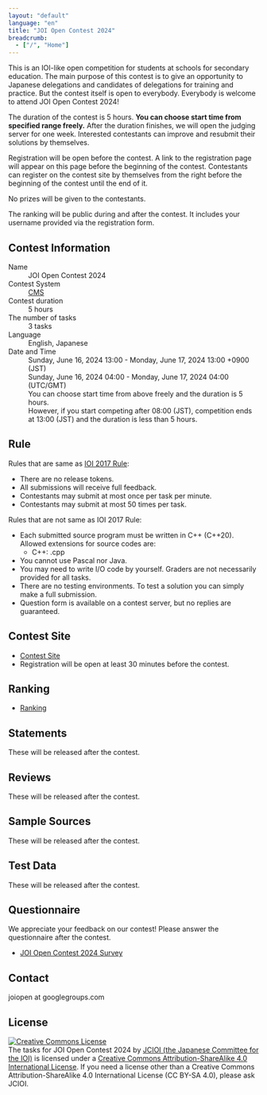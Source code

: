 ```yaml
---
layout: "default"
language: "en"
title: "JOI Open Contest 2024"
breadcrumb:
  - ["/", "Home"]
---
```


This is an IOI-like open competition for students at schools
for secondary education.
The main purpose of this contest is to give an opportunity to
Japanese delegations and candidates of delegations for training
and practice. But the contest itself is open to everybody.
Everybody is welcome to attend JOI Open Contest 2024!

The duration of the contest is 5 hours.
**You can choose start time from specified range freely.**
After the duration finishes, we will open the judging server
for one week. Interested contestants can improve and resubmit
their solutions by themselves.

Registration will be open before the contest.
A link to the registration page will appear on this page
before the beginning of the contest.
Contestants can register on the contest site by themselves from
the right before the beginning of the contest until the end of it.

No prizes will be given to the contestants.

The ranking will be public during and after the contest.
It includes your username provided via the registration form.

## Contest Information

<dl>
  <dt>Name</dt>
  <dd>JOI Open Contest 2024</dd>

  <dt>Contest System</dt>
  <dd>
  <a href="https://github.com/cms-dev/cms/">CMS</a>
  </dd>

  <dt>Contest duration</dt>
  <dd>5 hours</dd>

  <dt>The number of tasks</dt>
  <dd>3 tasks</dd>

  <dt>Language</dt>
  <dd>English, Japanese</dd>

  <dt>Date and Time</dt>
  <dd>Sunday, June 16, 2024 13:00 - Monday, June 17, 2024 13:00 +0900 (JST)</dd>
  <dd>Sunday, June 16, 2024 04:00 - Monday, June 17, 2024 04:00 (UTC/GMT)</dd>

  <dd>You can choose start time from above freely and the duration is 5 hours.</dd>
  <dd>However, if you start competing after 08:00 (JST), competition ends at 13:00 (JST) and the duration is less than 5 hours.</dd>
</dl>

## Rule

Rules that are same as
[IOI 2017 Rule](http://ioi2017.org/contest/rules/):

- There are no release tokens.
- All submissions will receive full feedback.
- Contestants may submit at most once per task per minute.
- Contestants may submit at most 50 times per task.

Rules that are not same as IOI 2017 Rule:

- Each submitted source program must be written in C++ (C++20).
  Allowed extensions for source codes are:
  - C++: .cpp
- You cannot use Pascal nor Java.
- You may need to write I/O code by yourself.
  Graders are not necessarily provided for all tasks.
- There are no testing environments.
  To test a solution you can simply make a full submission.
- Question form is available on a contest server,
  but no replies are guaranteed.

## Contest Site

- [Contest Site](https://cms.ioi-jp.org)
- Registration will be open at least 30 minutes before the contest.

## Ranking

- [Ranking](ranking.html)

## Statements

These will be released after the contest.

## Reviews

These will be released after the contest.

## Sample Sources

These will be released after the contest.

## Test Data

These will be released after the contest.

## Questionnaire
We appreciate your feedback on our contest!
Please answer the questionnaire after the contest.

- [JOI Open Contest 2024 Survey](https://forms.gle/QD81oMvwFjXQFXyX7)

## Contact

joiopen at googlegroups.com

## License

<a rel="license" href="http://creativecommons.org/licenses/by-sa/4.0/"><img alt="Creative Commons License" style="border-width:0" src="https://i.creativecommons.org/l/by-sa/4.0/80x15.png" /></a><br /><span xmlns:dct="http://purl.org/dc/terms/" property="dct:title">The tasks for JOI Open Contest 2024</span> by <a xmlns:cc="http://creativecommons.org/ns#" href="https://www.ioi-jp.org/" property="cc:attributionName" rel="cc:attributionURL">JCIOI (the Japanese Committee for the IOI)</a> is licensed under a <a rel="license" href="http://creativecommons.org/licenses/by-sa/4.0/">Creative Commons Attribution-ShareAlike 4.0 International License</a>. If you need a license other than a Creative Commons Attribution-ShareAlike 4.0 International License (CC BY-SA 4.0), please ask JCIOI.
